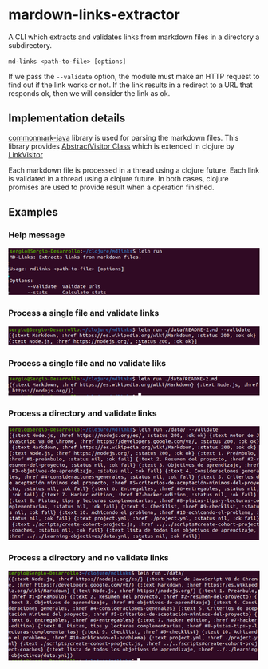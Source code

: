 # mardown-links-extractor

A CLI which extracts and validates links from markdown files in a directory a subdirectory.

`md-links <path-to-file> [options]`

If we pass the `--validate` option, the module must make an HTTP request to
find out if the link works or not. If the link results in a redirect to a
URL that responds ok, then we will consider the link as ok.

## Implementation details

[commonmark-java](https://github.com/commonmark/commonmark-java) library is used for parsing the markdown files.
This library provides [AbstractVisitor Class](https://www.javadoc.io/doc/org.commonmark/commonmark/latest/org/commonmark/node/AbstractVisitor.html) which is extended in clojure by [LinkVisitor](./src/mkdlinks/visitors/LinkVisitor.clj)

Each markdown file is processed in a thread using a clojure future. 
Each link is validated in a thread using a clojure future.
In both cases, clojure promises are used to provide result when a operation finished.


## Examples

### Help message

![Help message](doc/images/help.png)


### Process a single file and validate links

![Single file with validatio](doc/images/single-file-validate.png)


### Process a single file and no validate liks

![Single file with no validation](doc/images/single-file-no-validate.png)

### Process a directory and validate links

![Process a directory with validation](doc/images/directory-validate.png)

### Process a directory and no validate links

![Process a directory with no validation](doc/images/directory-no-validate.png)
    


